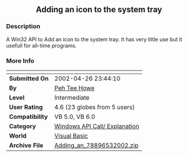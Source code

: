﻿<div align="center">

## Adding an icon to the system tray


</div>

### Description

A Win32 API to Add an icon to the system tray. It has very little use but it usefull for all-time programs.
 
### More Info
 


<span>             |<span>
---                |---
**Submitted On**   |2002-04-26 23:44:10
**By**             |[Peh Tee Howe](https://github.com/Planet-Source-Code/PSCIndex/blob/master/ByAuthor/peh-tee-howe.md)
**Level**          |Intermediate
**User Rating**    |4.6 (23 globes from 5 users)
**Compatibility**  |VB 5\.0, VB 6\.0
**Category**       |[Windows API Call/ Explanation](https://github.com/Planet-Source-Code/PSCIndex/blob/master/ByCategory/windows-api-call-explanation__1-39.md)
**World**          |[Visual Basic](https://github.com/Planet-Source-Code/PSCIndex/blob/master/ByWorld/visual-basic.md)
**Archive File**   |[Adding\_an\_78896532002\.zip](https://github.com/Planet-Source-Code/peh-tee-howe-adding-an-icon-to-the-system-tray__1-34411/archive/master.zip)









